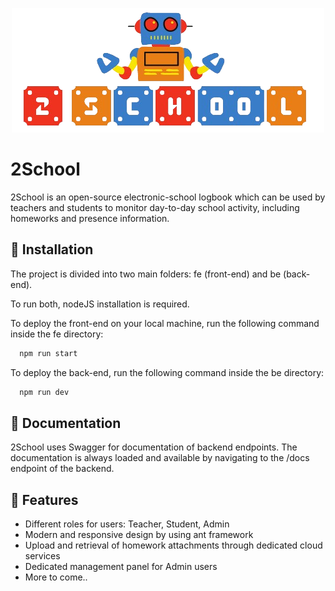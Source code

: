 <p align="center">
  <img src="fe/src/components/Navbar/assets/logo-zoomed.png" />
</p>

# 2School

2School is an open-source electronic-school logbook which can be used by teachers and students to monitor day-to-day school activity, including homeworks and presence information.

## 🔧 Installation

The project is divided into two main folders: fe (front-end) and be (back-end).

To run both, nodeJS installation is required.

To deploy the front-end on your local machine, run the following command inside the fe directory:

```bash
  npm run start
```

To deploy the back-end, run the following command inside the be directory:

```bash
  npm run dev
```

## 📖 Documentation

2School uses Swagger for documentation of backend endpoints.
The documentation is always loaded and available by navigating to the /docs endpoint of the backend.

## 🔎 Features

- Different roles for users: Teacher, Student, Admin
- Modern and responsive design by using ant framework
- Upload and retrieval of homework attachments through dedicated cloud services
- Dedicated management panel for Admin users
- More to come..